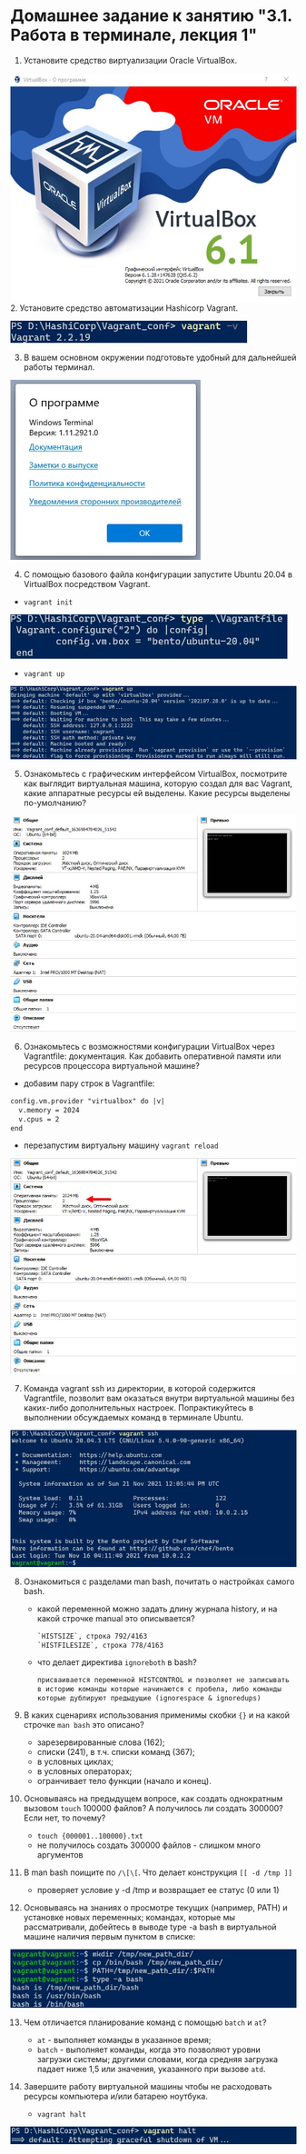 # Домашнее задание к занятию "3.1. Работа в терминале, лекция 1"

1. Установите средство виртуализации Oracle VirtualBox.

![.](img/img1.jpg)
2. Установите средство автоматизации Hashicorp Vagrant.

![.](img/img2.jpg)

3. В вашем основном окружении подготовьте удобный для дальнейшей работы терминал.

![.](img/img3.jpg)

4. С помощью базового файла конфигурации запустите Ubuntu 20.04 в VirtualBox посредством Vagrant.
- `vagrant init`

![.](img/img4_1.jpg)

- `vagrant up`

![.](img/img4_2.jpg)

5. Ознакомьтесь с графическим интерфейсом VirtualBox, посмотрите как выглядит виртуальная машина, которую создал для вас Vagrant, какие аппаратные ресурсы ей выделены. Какие ресурсы выделены по-умолчанию?

![.](img/img5.jpg)

6. Ознакомьтесь с возможностями конфигурации VirtualBox через Vagrantfile: документация. Как добавить оперативной памяти или ресурсов процессора виртуальной машине?
- добавим пару строк в Vagrantfile:
````
config.vm.provider "virtualbox" do |v|
  v.memory = 2024
  v.cpus = 2
end
````
- перезапустим виртуальну машину `vagrant reload`

![.](img/img6.jpg)

7. Команда vagrant ssh из директории, в которой содержится Vagrantfile, позволит вам оказаться внутри виртуальной машины без каких-либо дополнительных настроек. Попрактикуйтесь в выполнении обсуждаемых команд в терминале Ubuntu.

![.](img/img7.jpg)

8. Ознакомиться с разделами man bash, почитать о настройках самого bash.

   - какой переменной можно задать длину журнала history, и на какой строчке manual это описывается?
   
         `HISTSIZE`, строка 792/4163
         `HISTFILESIZE`, строка 778/4163  
   
   - что делает директива `ignoreboth` в bash?

         присваивается переменной HISTCONTROL и позволяет не записывать в историю команды которые начинаются с пробела, либо команды которые дублируют предыдущие (ignorespace & ignoredups)

9. В каких сценариях использования применимы скобки `{}` и на какой строчке `man bash` это описано?

   - зарезервированные слова (162);
   - списки (241), в т.ч. списки команд (367);
   - в условных циклах;
   - в условных операторах;
   - огранчивает тело функции (начало и конец).

10. Основываясь на предыдущем вопросе, как создать однократным вызовом `touch` 100000 файлов? А получилось ли создать 300000? Если нет, то почему? 

    - `touch {000001..100000}.txt`
    - не получилось создать 300000 файлов - слишком много аргументов

11. В man bash поищите по `/\[\[`. Что делает конструкция `[[ -d /tmp ]]`

    - проверяет условие у -d /tmp и возвращает ее статус (0 или 1)

12. Основываясь на знаниях о просмотре текущих (например, PATH) и установке новых переменных; командах, которые мы рассматривали, добейтесь в выводе type -a bash в виртуальной машине наличия первым пунктом в списке:

![.](img/img12.jpg)

13. Чем отличается планирование команд с помощью `batch` и `at`?

    - `at` - выполняет команды в указанное время;
    - `batch` - выполняет команды, когда это позволяют уровни загрузки системы; другими словами, когда средняя загрузка падает ниже 1,5 или значения, указанного при вызове `atd`. 

14. Завершите работу виртуальной машины чтобы не расходовать ресурсы компьютера и/или батарею ноутбука.

    - `vagrant halt`

![.](img/img14.jpg)

